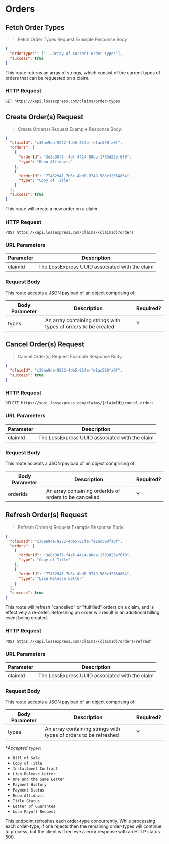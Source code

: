 # Orders

## Fetch Order Types

> Fetch Order Types Request Example Response Body 

```json
{
  "orderTypes": ["...array of current order types"],
  "success": true
}
```

This route returns an array of strings, which consist of the current types of orders that can be requested on a claim.

### HTTP Request

`GET https://xapi.lossexpress.com/claims/order-types`

## Create Order(s) Request

> Create Order(s) Request Example Response Body:

```json
{
  "claimId": "c30ae9da-9222-4de5-81fe-fe1ac590fa0f",
  "orders": [
    {
      "orderId": "3e8c38f3-f4ef-4414-88da-1793d25ef6f0", 
      "type": "Repo Affidavit"
    }, 
    {
      "orderId": "77462941-7b6c-4bd0-9749-588c32654864",
      "type": "Copy of Title"
    }
  ],
  "success": true
}
```

This route will create a new order on a claim. 

### HTTP Request

`POST https://xapi.lossexpress.com/claims/{claimId}/orders`

### URL Parameters

Parameter | Description
--------- | -----------
claimId | The LossExpress UUID associated with the claim

### Request Body

This route accepts a JSON payload of an object comprising of:

Body Parameter | Description | Required?
-------------- | ----------- | ---------
types | An array containing strings with types of orders to be created | Y


## Cancel Order(s) Request

> Cancel Order(s) Request Example Response Body:

```json
{
  "claimId": "c30ae9da-9222-4de5-81fe-fe1ac590fa0f",
  "success": true
}
```

### HTTP Request

`DELETE https://xapi.lossexpress.com/claims/{claimId}/cancel-orders`

### URL Parameters

Parameter | Description
--------- | -----------
claimId | The LossExpress UUID associated with the claim

### Request Body

This route accepts a JSON payload of an object comprising of:

Body Parameter | Description | Required?
-------------- | ----------- | ---------
orderIds | An array containing orderIds of orders to be cancelled | Y


## Refresh Order(s) Request

> Refresh Order(s) Request Example Response Body:

```json
{
  "claimId": "c30ae9da-9222-4de5-81fe-fe1ac590fa0f",
  "orders": [
    {
      "orderId": "3e8c38f3-f4ef-4414-88da-1793d25ef6f0", 
      "type": "Copy of Title"
    }, 
    {
      "orderId": "77462941-7b6c-4bd0-9749-588c32654864",
      "type": "Lien Release Letter"
    }
  ],
  "success": true
}
```

This route will refresh "cancelled" or "fulfilled" orders on a claim, and is effectively a re-order. Refreshing an order will result in an additional billing event being created.

### HTTP Request

`POST https://xapi.lossexpress.com/claims/{claimId}/orders/refresh`

### URL Parameters

Parameter | Description
--------- | -----------
claimId | The LossExpress UUID associated with the claim

### Request Body

This route accepts a JSON payload of an object comprising of:

Body Parameter | Description | Required?
-------------- | ----------- | ---------
types | An array containing strings with types of orders to be refreshed | Y

**Accepted `types`:*

* `Bill of Sale`
* `Copy of Title`
* `Installment Contract`
* `Lien Release Letter`
* `One and the Same Letter`
* `Payment History`
* `Payment Status`
* `Repo Affidavit`
* `Title Status`
* `Letter of Guarantee`
* `Loan Payoff Request`

<aside class="notice">
This endpoint refreshes each order-type concurrently. While processing each order-type, if one rejects then the remaining order-types will continue to process, but the client will recieve a error response with an HTTP status 500.
</aside>
